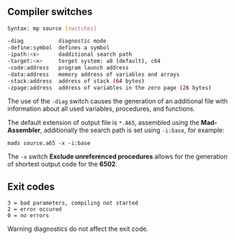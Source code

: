 #

## Compiler switches

```bash
Syntax: mp source [switches]

-diag           diagnostic mode
-define:symbol  defines a symbol
-ipath:<x>      dadditional search path
-target:<x>     terget system: a8 (default), c64
-code:address   program launch address
-data:address   memory address of variables and arrays
-stack:address  address of stack (64 bytes)
-zpage:address  address of variables in the zero page (26 bytes)
```

The use of the `-diag` switch causes the generation of an additional file with information about all used variables, procedures, and functions.

The default extension of output file is `*.A65`, assembled using the **Mad-Assembler**, additionally the search path is set using `-i:base`, for example:

    mads source.a65 -x -i:base

The `-x` switch **Exclude unreferenced procedures** allows for the generation of shortest output code for the **6502**.

## Exit codes

    3 = bad parameters, compiling not started
    2 = error occured
    0 = no errors

Warning diagnostics do not affect the exit code.
